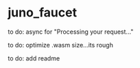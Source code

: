 # juno_faucet


to do: async for "Processing your request..."

to do: optimize .wasm size...its rough 

to do: add readme 
